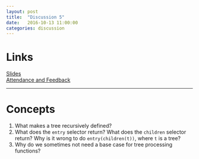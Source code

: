 ```yaml
---
layout: post
title:  "Discussion 5"
date:   2016-10-13 11:00:00
categories: discussion
---
```


# Links  

[Slides](https://docs.google.com/presentation/d/1I9OY5vRoDthyR-7RLU9ROR7vRIiDpnnOcIXyVuxh8Do/edit?usp=sharing)  
[Attendance and Feedback](https://docs.google.com/forms/d/18D-l4VnZunCpnQuMga5OCF4dH-h8xo4sck5S-FOcb0s/viewform)

---

# Concepts  

1. What makes a tree recursively defined?  
2. What does the `entry` selector return? What does the `children` selector return? Why is it wrong to do `entry(children(t))`, where `t` is a tree?  
3. Why do we sometimes not need a base case for tree processing functions?  
